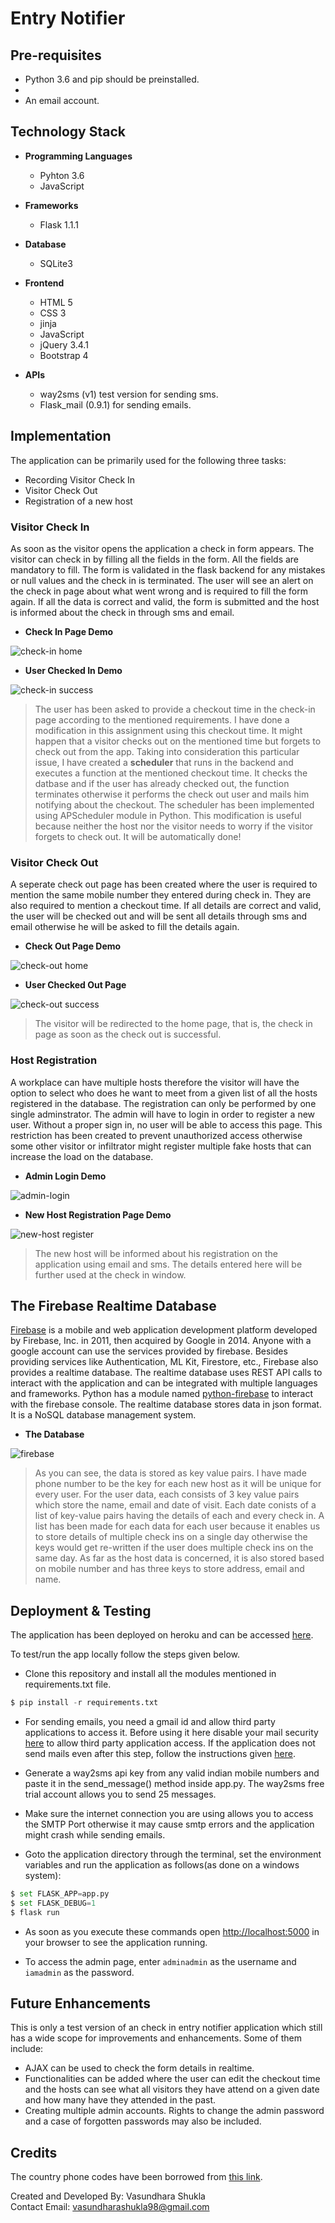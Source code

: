 # Entry Notifier


## Pre-requisites

- Python 3.6 and pip should be preinstalled.
- 
- An email account.

## Technology Stack

- **Programming Languages**
    - Pyhton 3.6
    - JavaScript

- **Frameworks**
    - Flask 1.1.1

- **Database**
    - SQLite3

- **Frontend**
    - HTML 5
    - CSS 3
    - jinja
    - JavaScript
    - jQuery 3.4.1
    - Bootstrap 4

- **APIs**
    - way2sms (v1) test version for sending sms.
    - Flask_mail (0.9.1) for sending emails.

## Implementation

The application can be primarily used for the following three tasks:

- Recording Visitor Check In
- Visitor Check Out
- Registration of a new host

### Visitor Check In

As soon as the visitor opens the application a check in form appears. The visitor can check in by filling all the fields in the form. All the fields are mandatory to fill. The form is validated in the flask backend for any mistakes or null values and the check in is terminated. The user will see an alert on the check in page about what went wrong and is required to fill the form again. If all the data is correct and valid, the form is submitted and the host is informed about the check in through sms and email.

- **Check In Page Demo**

![check-in home](images/check-in.png "CHECK IN PAGE")

- **User Checked In Demo**

![check-in success](images/in-success.jpg "CHECK IN SUCCESS")


> The user has been asked to provide a checkout time in the check-in page according to the mentioned requirements. I have done a modification in this assignment using this checkout time. It might happen that a visitor checks out on the mentioned time but forgets to check out from the app. Taking into consideration this particular issue, I have created a **scheduler** that runs in the backend and executes a function at the mentioned checkout time. It checks the datbase and if the user has already checked out, the function terminates otherwise it performs the check out user and mails him notifying about the checkout. The scheduler has been implemented using APScheduler module in Python. This modification is useful because neither the host nor the visitor needs to worry if the visitor forgets to check out. It will be automatically done!


### Visitor Check Out

A seperate check out page has been created where the user is required to mention the same mobile number they entered during check in. They are also required to mention a checkout time. If all details are correct and valid, the user will be checked out and will be sent all details through sms and email otherwise he will be asked to fill the details again.

- **Check Out Page Demo**

![check-out home](images/check-out.png "CHECK OUT PAGE")

- **User Checked Out Page**

![check-out success](images/out-success.png "CHECK OUT PAGE")

> The visitor will be redirected to the home page, that is, the check in page as soon as the check out is successful.

### Host Registration

A workplace can have multiple hosts therefore the visitor will have the option to select who does he want to meet from a given list of all the hosts registered in the database. The registration can only be performed by one single adminstrator. The admin will have to login in order to register a new user. Without a proper sign in, no user will be able to access this page. This restriction has been created to prevent unauthorized access otherwise some other visitor or infiltrator might register multiple fake hosts that can increase the load on the database.

- **Admin Login Demo**

![admin-login](images/admin.png "ADMIN LOGIN")

- **New Host Registration Page Demo**

![new-host register](images/host-reg.png "REGISTER NEW HOST")

> The new host will be informed about his registration on the application using email and sms. The details entered here will be further used at the check in window.

## The Firebase Realtime Database

[Firebase](https://console.firebase.google.com/) is a mobile and web application development platform developed by Firebase, Inc. in 2011, then acquired by Google in 2014. Anyone with a google account can use the services provided by firebase. Besides providing services like Authentication, ML Kit, Firestore, etc., Firebase also provides a realtime database. The realtime database uses REST API calls to interact with the application and can be integrated with multiple languages and frameworks. Python has a module named [python-firebase](https://ozgur.github.io/python-firebase/) to interact with the firebase console. The realtime database stores data in json format. It is a NoSQL database management system.

- **The Database**

![firebase](images/database.jpg "FIREBASE")      

> As you can see, the data is stored as key value pairs. I have made phone number to be the key for each new host as it will be unique for every user. For the user data, each consists of 3 key value pairs which store the name, email and date of visit. Each date conists of a list of key-value pairs having the details of each and every check in. A list has been made for each data for each user because it enables us to store details of multiple check ins on a single day otherwise the keys would get re-written if the user does multiple check ins on the same day. As far as the host data is concerned, it is also stored based on mobile number and has three keys to store address, email and name.

## Deployment & Testing

The application has been deployed on heroku and can be accessed [here](https://entry-recorder.herokuapp.com).

To test/run the app locally follow the steps given below.

- Clone this repository and install all the modules mentioned in requirements.txt file.

```python
$ pip install -r requirements.txt
```

- For sending emails, you need a gmail id and allow third party applications to access it. Before using it here disable your mail security [here](https://myaccount.google.com/lesssecureapps) to allow third party application access. If the application does not send mails even after this step, follow the instructions given [here](https://www.twilio.com/blog/2018/03/send-email-programmatically-with-gmail-python-and-flask.html).

- Generate a way2sms api key from any valid indian mobile numbers and paste it in the send_message() method inside app.py. The way2sms free trial account allows you
to send 25 messages. 

- Make sure the internet connection you are using allows you to access the SMTP Port otherwise it may cause smtp errors and the application might crash while sending
emails.

- Goto the application directory through the terminal, set the environment variables and run the application as follows(as done on a windows system):

```python
$ set FLASK_APP=app.py
$ set FLASK_DEBUG=1
$ flask run
```

- As soon as you execute these commands open [http://localhost:5000](http://localhost:5000) in your browser to see the application running.

- To access the admin page, enter ```adminadmin``` as the username and ```iamadmin``` as the password.

## Future Enhancements

This is only a test version of an check in entry notifier application which still has a wide scope for improvements and enhancements. Some of them include:

- AJAX can be used to check the form details in realtime.
- Functionalities can be added where the user can edit the checkout time and the hosts can see what all visitors they have attend on a given date and how many have they attended in the past.
- Creating multiple admin accounts. Rights to change the admin password and a case of forgotten passwords may also be included.

## Credits

The country phone codes have been borrowed from [this link](https://gist.github.com/Goles/3196253#gistcomment-1608494).

Created and Developed By: Vasundhara Shukla  
Contact Email: vasundharashukla98@gmail.com
